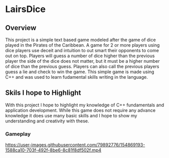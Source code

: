 # LairsDice

## Overview
This project is a simple text based game modeled after the game of dice played in the Pirates of the Caribbean. A game for 2 or more players using dice players use deceit and intuition to out smart their opponents to come out on top. Players will guess a number of dice higher than the previous player the side of the dice does not matter, but it must be a higher number of dice than the previous guess. Players can also call the previous
players guess a lie and check to win the game. This simple game is made using C++ and was used to learn fudamental skills writing in the language. 

 
## Skils I hope to Highlight
With this project I hope to highlight my knowledge of C++ fundamentals and application development. While this game does not require any advance knowledge it does use many basic skills and I hope to show my understanding and creativity with these.

### Gameplay


https://user-images.githubusercontent.com/79892776/154869193-1588ca10-703f-492f-8be6-8c81f8df502f.mp4



